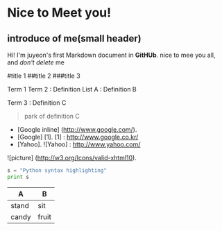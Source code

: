 Nice to Meet you!
=================
introduce of me(small header)
-----------------------------

Hi! I'm juyeon's first Markdown document in **GitHUb**.
nice to mee you all, and *don't delete* me

#title 1
##title 2
###title 3


Term 1
Term 2
: Definition List A
: Definition B

Term 3
: Definition C
> park of definition C

* [Google inline] (http://www.google.com/).
* [Google] [1].
[1] : http://www.google.co.kr/
* [Yahoo].
![Yahoo] : http://www.yahoo.com/

![picture] (http://w3.org/Icons/valid-xhtml10).

```python
s = "Python syntax highlighting"
print s
```

A| B
----|----
stand|sit
candy|fruit
